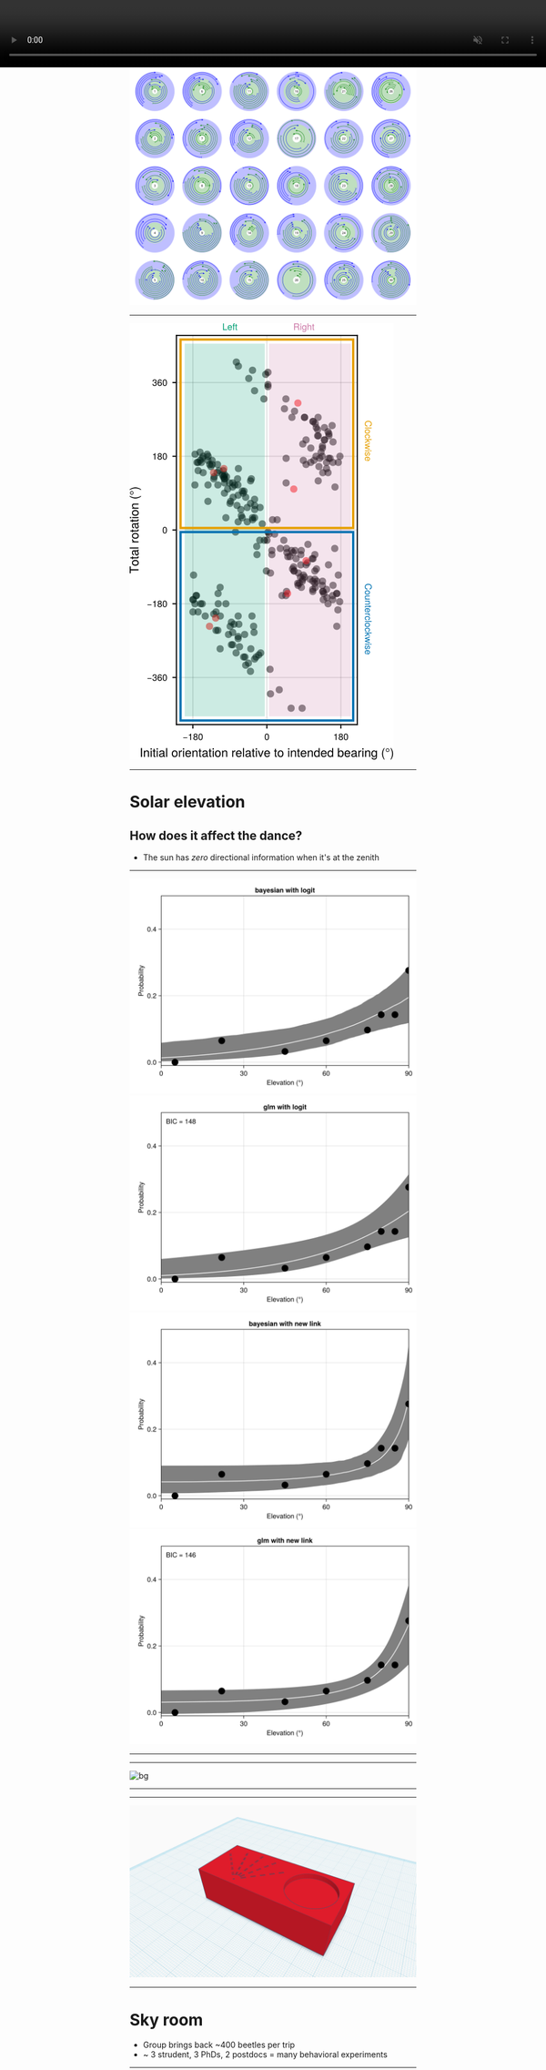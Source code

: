 ```yaml
---
marp: true
theme: gaia
_class: lead
backgroundColor: #fff
backgroundImage: url('https://marp.app/assets/hero-background.svg')
math: mathjax
---
```


Integrating Software Engineering and Sensory Ecology: 
Tools for Understanding Animal Orientation

*Yakir Gagnon - Visionarium 2025*

<!--
Hi my name is Yakir, I work as a Research Software Engineer at Marie Dacke's lab at Lund University, Sweden. What is a research software engineer? I'm basically like a postdoc that never leaves. I build software and hardware for everyone in the lab, including experimental setups, statistical analysis, visualizations, and more...

I'd like to present what a RSE does and why that could be useful for PIs and students, and why you might want to become one.
-->

---
<!-- paginate: true -->

<style>
video {
  position: absolute;
  top: 0;
  left: 0;
  z-index: 1;
  max-height: 100%;
  min-width: 100%;
}
</style>

<video src="media/dance.mp4" autoplay muted width="100%" loop></video>

<!--
Dancing behavior. They scan their environment. Using the sun as a directional cue. The dance allows them to pan across the sky and register the direction of the sun relative to the ground. This was recorded by Elin Dirlik
-->

---

# How do they turn?

- Do they turn in random directions? 
- How much do they turn? 

<!-- footer: "Elin Dirlik" -->

---

<video src="media/repeated dances.mp4" autoplay muted width="100%" loop></video>

---

![bg center h:100%](media/circles.svg)


---

![bg center h:100%](media/scatter.svg)

---

# Solar elevation
## How does it affect the dance?

- The sun has *zero* directional information when it's at the zenith

---

![left w:400](media/bayesianwithlogit.svg) ![right w:400](media/glmwithlogit.svg)
![w:400](media/bayesianwithnewlink.svg) ![w:400](media/glmwithnewlink.svg)

---

<video src="media/dancingqueen.mp4" controls autoplay muted width="100%" loop></video>

<!-- footer: "Bastien Clémot" -->

<!--
This animation was made by Bestien in blender. He even made the screws... 
-->

---

![bg](https://april.eecs.umich.edu/media/apriltag/apriltagrobots_overlay.jpg)

---

<video src="media/mirror.mp4" autoplay muted width="100%" loop></video>

---

![bg center h:100%](media/3dprint.png)

---

# Sky room

- Group brings back ~400 beetles per trip
- ~ 3 strudent, 3 PhDs, 2 postdocs = many behavioral experiments

<!-- footer: "" -->

---

- Sun moon tables
- Camera calibrations
- Autotracker
- Data analysis pipeline

---

# As a hiring PI

## Pros:
- Broad spectrum of expertise
- Background lines of investigation
- Elevate the whole lab

## Cons: 
- Costs money
- No formal/institutional way of paying/motivating for it

---

# As a career choice

## Pros:
- no grant applications
- no articles to write
- no teaching
- build and play with "toys"

## Cons: 
- no job security
- less pay than in the private industry

---

# The end

Thank you for listening
